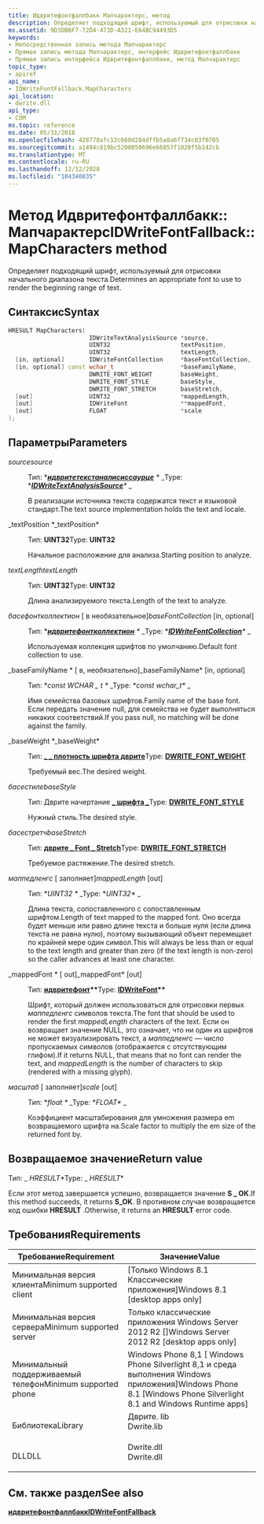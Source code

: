 ```yaml
---
title: Идвритефонтфаллбакк Мапчарактерс, метод
description: Определяет подходящий шрифт, используемый для отрисовки начального диапазона текста.
ms.assetid: 9D3DBBF7-72D4-473D-A321-E64BC94493D5
keywords:
- Непосредственная запись метода Мапчарактерс
- Прямая запись метода Мапчарактерс, интерфейс Идвритефонтфаллбакк
- Прямая запись интерфейса Идвритефонтфаллбакк, метод Мапчарактерс
topic_type:
- apiref
api_name:
- IDWriteFontFallback.MapCharacters
api_location:
- dwrite.dll
api_type:
- COM
ms.topic: reference
ms.date: 05/31/2018
ms.openlocfilehash: 428778afc12c668d284dffb5a8a6f734c03f0705
ms.sourcegitcommit: a1494c819bc5200050696e66057f1020f5b142cb
ms.translationtype: MT
ms.contentlocale: ru-RU
ms.lasthandoff: 12/12/2020
ms.locfileid: "104340835"
---
```

# <a name="idwritefontfallbackmapcharacters-method"></a><span data-ttu-id="c37dc-106">Метод Идвритефонтфаллбакк:: Мапчарактерс</span><span class="sxs-lookup"><span data-stu-id="c37dc-106">IDWriteFontFallback::MapCharacters method</span></span>

<span data-ttu-id="c37dc-107">Определяет подходящий шрифт, используемый для отрисовки начального диапазона текста.</span><span class="sxs-lookup"><span data-stu-id="c37dc-107">Determines an appropriate font to use to render the beginning range of text.</span></span>

## <a name="syntax"></a><span data-ttu-id="c37dc-108">Синтаксис</span><span class="sxs-lookup"><span data-stu-id="c37dc-108">Syntax</span></span>


```C++
HRESULT MapCharacters(
                       IDWriteTextAnalysisSource *source,
                       UINT32                    textPosition,
                       UINT32                    textLength,
  [in, optional]       IDWriteFontCollection     *baseFontCollection,
  [in, optional] const wchar_t                   *baseFamilyName,
                       DWRITE_FONT_WEIGHT        baseWeight,
                       DWRITE_FONT_STYLE         baseStyle,
                       DWRITE_FONT_STRETCH       baseStretch,
  [out]                UINT32                    *mappedLength,
  [out]                IDWriteFont               **mappedFont,
  [out]                FLOAT                     *scale
);
```



## <a name="parameters"></a><span data-ttu-id="c37dc-109">Параметры</span><span class="sxs-lookup"><span data-stu-id="c37dc-109">Parameters</span></span>

<dl> <dt>

<span data-ttu-id="c37dc-110">*source*</span><span class="sxs-lookup"><span data-stu-id="c37dc-110">*source*</span></span> 
</dt> <dd>

<span data-ttu-id="c37dc-111">Тип: \**[**идвритетекстаналисиссаурце**](/windows/win32/api/dwrite/nn-dwrite-idwritetextanalysissource) \** _</span><span class="sxs-lookup"><span data-stu-id="c37dc-111">Type: \**[**IDWriteTextAnalysisSource**](/windows/win32/api/dwrite/nn-dwrite-idwritetextanalysissource)\** _</span></span>

<span data-ttu-id="c37dc-112">В реализации источника текста содержатся текст и языковой стандарт.</span><span class="sxs-lookup"><span data-stu-id="c37dc-112">The text source implementation holds the text and locale.</span></span>

</dd> <dt>

<span data-ttu-id="c37dc-113">_textPosition \*</span><span class="sxs-lookup"><span data-stu-id="c37dc-113">_textPosition\*</span></span> 
</dt> <dd>

<span data-ttu-id="c37dc-114">Тип: **UINT32**</span><span class="sxs-lookup"><span data-stu-id="c37dc-114">Type: **UINT32**</span></span>

<span data-ttu-id="c37dc-115">Начальное расположение для анализа.</span><span class="sxs-lookup"><span data-stu-id="c37dc-115">Starting position to analyze.</span></span>

</dd> <dt>

<span data-ttu-id="c37dc-116">*textLength*</span><span class="sxs-lookup"><span data-stu-id="c37dc-116">*textLength*</span></span> 
</dt> <dd>

<span data-ttu-id="c37dc-117">Тип: **UINT32**</span><span class="sxs-lookup"><span data-stu-id="c37dc-117">Type: **UINT32**</span></span>

<span data-ttu-id="c37dc-118">Длина анализируемого текста.</span><span class="sxs-lookup"><span data-stu-id="c37dc-118">Length of the text to analyze.</span></span>

</dd> <dt>

<span data-ttu-id="c37dc-119">*басефонтколлектион* \[ в необязательное\]</span><span class="sxs-lookup"><span data-stu-id="c37dc-119">*baseFontCollection* \[in, optional\]</span></span>
</dt> <dd>

<span data-ttu-id="c37dc-120">Тип: \**[**идвритефонтколлектион**](/windows/win32/api/dwrite/nn-dwrite-idwritefontcollection) \** _</span><span class="sxs-lookup"><span data-stu-id="c37dc-120">Type: \**[**IDWriteFontCollection**](/windows/win32/api/dwrite/nn-dwrite-idwritefontcollection)\** _</span></span>

<span data-ttu-id="c37dc-121">Используемая коллекция шрифтов по умолчанию.</span><span class="sxs-lookup"><span data-stu-id="c37dc-121">Default font collection to use.</span></span>

</dd> <dt>

<span data-ttu-id="c37dc-122">_baseFamilyName \* \[ в, необязательно\]</span><span class="sxs-lookup"><span data-stu-id="c37dc-122">_baseFamilyName\* \[in, optional\]</span></span>
</dt> <dd>

<span data-ttu-id="c37dc-123">Тип: \**const WCHAR \_ t \** _</span><span class="sxs-lookup"><span data-stu-id="c37dc-123">Type: \**const wchar\_t\** _</span></span>

<span data-ttu-id="c37dc-124">Имя семейства базовых шрифтов.</span><span class="sxs-lookup"><span data-stu-id="c37dc-124">Family name of the base font.</span></span> <span data-ttu-id="c37dc-125">Если передать значение null, для семейства не будет выполняться никаких соответствий.</span><span class="sxs-lookup"><span data-stu-id="c37dc-125">If you pass null, no matching will be done against the family.</span></span>

</dd> <dt>

<span data-ttu-id="c37dc-126">_baseWeight \*</span><span class="sxs-lookup"><span data-stu-id="c37dc-126">_baseWeight\*</span></span> 
</dt> <dd>

<span data-ttu-id="c37dc-127">Тип: **[ **\_ \_ плотность шрифта дврите**](/windows/win32/api/dwrite/ne-dwrite-dwrite_font_weight)**</span><span class="sxs-lookup"><span data-stu-id="c37dc-127">Type: **[**DWRITE\_FONT\_WEIGHT**](/windows/win32/api/dwrite/ne-dwrite-dwrite_font_weight)**</span></span>

<span data-ttu-id="c37dc-128">Требуемый вес.</span><span class="sxs-lookup"><span data-stu-id="c37dc-128">The desired weight.</span></span>

</dd> <dt>

<span data-ttu-id="c37dc-129">*басестиле*</span><span class="sxs-lookup"><span data-stu-id="c37dc-129">*baseStyle*</span></span> 
</dt> <dd>

<span data-ttu-id="c37dc-130">Тип: Дврите начертание **[ **\_ шрифта \_**](/windows/win32/api/dwrite/ne-dwrite-dwrite_font_style)**</span><span class="sxs-lookup"><span data-stu-id="c37dc-130">Type: **[**DWRITE\_FONT\_STYLE**](/windows/win32/api/dwrite/ne-dwrite-dwrite_font_style)**</span></span>

<span data-ttu-id="c37dc-131">Нужный стиль.</span><span class="sxs-lookup"><span data-stu-id="c37dc-131">The desired style.</span></span>

</dd> <dt>

<span data-ttu-id="c37dc-132">*басестретч*</span><span class="sxs-lookup"><span data-stu-id="c37dc-132">*baseStretch*</span></span> 
</dt> <dd>

<span data-ttu-id="c37dc-133">Тип: **[ **дврите \_ Font \_ Stretch**](/windows/win32/api/dwrite/ne-dwrite-dwrite_font_stretch)**</span><span class="sxs-lookup"><span data-stu-id="c37dc-133">Type: **[**DWRITE\_FONT\_STRETCH**](/windows/win32/api/dwrite/ne-dwrite-dwrite_font_stretch)**</span></span>

<span data-ttu-id="c37dc-134">Требуемое растяжение.</span><span class="sxs-lookup"><span data-stu-id="c37dc-134">The desired stretch.</span></span>

</dd> <dt>

<span data-ttu-id="c37dc-135">*маппедленгс* \[ заполняет\]</span><span class="sxs-lookup"><span data-stu-id="c37dc-135">*mappedLength* \[out\]</span></span>
</dt> <dd>

<span data-ttu-id="c37dc-136">Тип: \**UINT32 \** _</span><span class="sxs-lookup"><span data-stu-id="c37dc-136">Type: \**UINT32\** _</span></span>

<span data-ttu-id="c37dc-137">Длина текста, сопоставленного с сопоставленным шрифтом.</span><span class="sxs-lookup"><span data-stu-id="c37dc-137">Length of text mapped to the mapped font.</span></span> <span data-ttu-id="c37dc-138">Оно всегда будет меньше или равно длине текста и больше нуля (если длина текста не равна нулю), поэтому вызывающий объект перемещает по крайней мере один символ.</span><span class="sxs-lookup"><span data-stu-id="c37dc-138">This will always be less than or equal to the text length and greater than zero (if the text length is non-zero) so the caller advances at least one character.</span></span>

</dd> <dt>

<span data-ttu-id="c37dc-139">_mappedFont \* \[ out\]</span><span class="sxs-lookup"><span data-stu-id="c37dc-139">_mappedFont\* \[out\]</span></span>
</dt> <dd>

<span data-ttu-id="c37dc-140">Тип: **[ **идвритефонт**](/windows/win32/api/dwrite/nn-dwrite-idwritefont)\*\***</span><span class="sxs-lookup"><span data-stu-id="c37dc-140">Type: **[**IDWriteFont**](/windows/win32/api/dwrite/nn-dwrite-idwritefont)\*\***</span></span>

<span data-ttu-id="c37dc-141">Шрифт, который должен использоваться для отрисовки первых *маппедленгс* символов текста.</span><span class="sxs-lookup"><span data-stu-id="c37dc-141">The font that should be used to render the first *mappedLength* characters of the text.</span></span> <span data-ttu-id="c37dc-142">Если он возвращает значение NULL, это означает, что ни один из шрифтов не может визуализировать текст, а *маппедленгс* — число пропускаемых символов (отображается с отсутствующим глифом).</span><span class="sxs-lookup"><span data-stu-id="c37dc-142">If it returns NULL, that means that no font can render the text, and *mappedLength* is the number of characters to skip (rendered with a missing glyph).</span></span>

</dd> <dt>

<span data-ttu-id="c37dc-143">*масштаб* \[ заполняет\]</span><span class="sxs-lookup"><span data-stu-id="c37dc-143">*scale* \[out\]</span></span>
</dt> <dd>

<span data-ttu-id="c37dc-144">Тип: \**float \** _</span><span class="sxs-lookup"><span data-stu-id="c37dc-144">Type: \**FLOAT\** _</span></span>

<span data-ttu-id="c37dc-145">Коэффициент масштабирования для умножения размера em возвращаемого шрифта на.</span><span class="sxs-lookup"><span data-stu-id="c37dc-145">Scale factor to multiply the em size of the returned font by.</span></span>

</dd> </dl>

## <a name="return-value"></a><span data-ttu-id="c37dc-146">Возвращаемое значение</span><span class="sxs-lookup"><span data-stu-id="c37dc-146">Return value</span></span>

<span data-ttu-id="c37dc-147">Тип: _ *HRESULT*\*</span><span class="sxs-lookup"><span data-stu-id="c37dc-147">Type: _ *HRESULT*\*</span></span>

<span data-ttu-id="c37dc-148">Если этот метод завершается успешно, возвращается значение **S \_ ОК**.</span><span class="sxs-lookup"><span data-stu-id="c37dc-148">If this method succeeds, it returns **S\_OK**.</span></span> <span data-ttu-id="c37dc-149">В противном случае возвращается код ошибки **HRESULT** .</span><span class="sxs-lookup"><span data-stu-id="c37dc-149">Otherwise, it returns an **HRESULT** error code.</span></span>

## <a name="requirements"></a><span data-ttu-id="c37dc-150">Требования</span><span class="sxs-lookup"><span data-stu-id="c37dc-150">Requirements</span></span>



| <span data-ttu-id="c37dc-151">Требование</span><span class="sxs-lookup"><span data-stu-id="c37dc-151">Requirement</span></span> | <span data-ttu-id="c37dc-152">Значение</span><span class="sxs-lookup"><span data-stu-id="c37dc-152">Value</span></span> |
|-------------------------------------|-----------------------------------------------------------------------------------------|
| <span data-ttu-id="c37dc-153">Минимальная версия клиента</span><span class="sxs-lookup"><span data-stu-id="c37dc-153">Minimum supported client</span></span><br/> | <span data-ttu-id="c37dc-154">\[Только Windows 8.1 Классические приложения\]</span><span class="sxs-lookup"><span data-stu-id="c37dc-154">Windows 8.1 \[desktop apps only\]</span></span><br/>                                            |
| <span data-ttu-id="c37dc-155">Минимальная версия сервера</span><span class="sxs-lookup"><span data-stu-id="c37dc-155">Minimum supported server</span></span><br/> | <span data-ttu-id="c37dc-156">Только классические приложения Windows Server 2012 R2 \[\]</span><span class="sxs-lookup"><span data-stu-id="c37dc-156">Windows Server 2012 R2 \[desktop apps only\]</span></span><br/>                                 |
| <span data-ttu-id="c37dc-157">Минимальный поддерживаемый телефон</span><span class="sxs-lookup"><span data-stu-id="c37dc-157">Minimum supported phone</span></span><br/>  | <span data-ttu-id="c37dc-158">Windows Phone 8,1 \[ Windows Phone Silverlight 8,1 и среда выполнения Windows приложения\]</span><span class="sxs-lookup"><span data-stu-id="c37dc-158">Windows Phone 8.1 \[Windows Phone Silverlight 8.1 and Windows Runtime apps\]</span></span><br/> |
| <span data-ttu-id="c37dc-159">Библиотека</span><span class="sxs-lookup"><span data-stu-id="c37dc-159">Library</span></span><br/>                  | <dl> <span data-ttu-id="c37dc-160"><dt>Дврите. lib</dt></span><span class="sxs-lookup"><span data-stu-id="c37dc-160"><dt>Dwrite.lib</dt></span></span> </dl>   |
| <span data-ttu-id="c37dc-161">DLL</span><span class="sxs-lookup"><span data-stu-id="c37dc-161">DLL</span></span><br/>                      | <dl> <span data-ttu-id="c37dc-162"><dt>Dwrite.dll</dt></span><span class="sxs-lookup"><span data-stu-id="c37dc-162"><dt>Dwrite.dll</dt></span></span> </dl>   |



## <a name="see-also"></a><span data-ttu-id="c37dc-163">См. также раздел</span><span class="sxs-lookup"><span data-stu-id="c37dc-163">See also</span></span>

<dl> <dt>

[<span data-ttu-id="c37dc-164">**идвритефонтфаллбакк**</span><span class="sxs-lookup"><span data-stu-id="c37dc-164">**IDWriteFontFallback**</span></span>](/windows/win32/api/dwrite_2/nn-dwrite_2-idwritefontfallback)
</dt> </dl>

 

